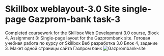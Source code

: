 # Skillbox weblayout-3.0 Site single-page Gazprom-bank task-3
Completed coursework for the Skillbox Web Development 3.0 course, Block 4, Assignment 3: Single-page layout for the Gazprombank site. Готовая учебная работа по курсу от Skillbox Веб разработка 3.0 Блок 4, задание 3. Макет одной страницы сайта Газпром банк
![Gazprombank-site](https://github.com/user-attachments/assets/fe261808-e3dd-491d-994c-b149e9557e96)
